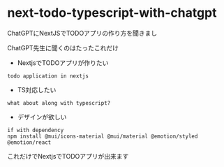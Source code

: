 # next-todo-typescript-with-chatgpt
ChatGPTにNextJSでTODOアプリの作り方を聞きまし

ChatGPT先生に聞くのはたったこれだけ

- NextjsでTODOアプリが作りたい
```
todo application in nextjs
```

- TS対応したい
```
what about along with typescript?
```

- デザインが欲しい
```
if with dependency
npm install @mui/icons-material @mui/material @emotion/styled @emotion/react
```

これだけでNextjsでTODOアプリが出来ます
